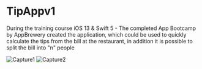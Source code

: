 # TipAppv1
During the training course iOS 13 & Swift 5 - The completed App Bootcamp by AppBrewery created the application, which could be used to quickly calculate the tips from the bill at the restaurant, in addition it is possible to split the bill into "n" people







![Capture1](https://user-images.githubusercontent.com/55871427/86794359-18eb4580-c075-11ea-8ae3-878546274595.PNG)
![Capture2](https://user-images.githubusercontent.com/55871427/86794364-1a1c7280-c075-11ea-872d-6908638cdea4.PNG)
